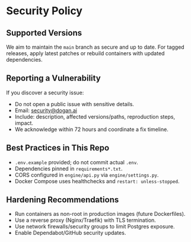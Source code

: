 # Security Policy

## Supported Versions
We aim to maintain the `main` branch as secure and up to date. For tagged releases, apply latest patches or rebuild containers with updated dependencies.

## Reporting a Vulnerability
If you discover a security issue:
- Do not open a public issue with sensitive details.
- Email: security@dogan.ai
- Include: description, affected versions/paths, reproduction steps, impact.
- We acknowledge within 72 hours and coordinate a fix timeline.

## Best Practices in This Repo
- `.env.example` provided; do not commit actual `.env`.
- Dependencies pinned in `requirements*.txt`.
- CORS configured in `engine/api.py` via `engine/settings.py`.
- Docker Compose uses healthchecks and `restart: unless-stopped`.

## Hardening Recommendations
- Run containers as non-root in production images (future Dockerfiles).
- Use a reverse proxy (Nginx/Traefik) with TLS termination.
- Use network firewalls/security groups to limit Postgres exposure.
- Enable Dependabot/GitHub security updates.
